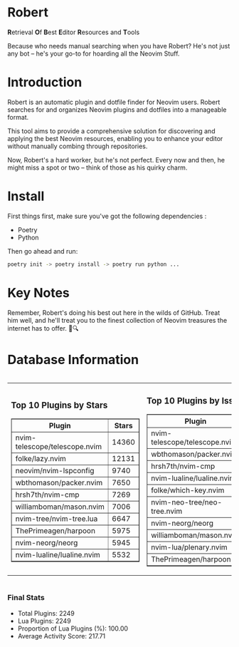 # Robert

**R**etrieval
**O**f
**B**est
**E**ditor
**R**esources and
**T**ools

Because who needs manual searching when you have Robert?
He's not just any bot – he's your go-to for hoarding all the Neovim Stuff.

# Introduction
Robert is an automatic plugin and dotfile finder for Neovim users. Robert searches for and organizes Neovim plugins and dotfiles into a manageable format.

This tool aims to provide a comprehensive solution for discovering and applying the best Neovim resources, enabling you to enhance your editor without manually combing through repositories.

Now, Robert's a hard worker, but he's not perfect. Every now and then, he might miss a spot or two – think of those as his quirky charm. 

# Install
 First things first, make sure you've got the following dependencies :
  - Poetry 
  - Python 

Then go ahead and run:

```bash
poetry init -> poetry install -> poetry run python ...
```
# Key Notes

Remember, Robert's doing his best out here in the wilds of GitHub. Treat him well, and he'll treat you to the finest collection of Neovim treasures the internet has to offer. 🎩🔍


# Database Information

<div style='display:flex;flex-direction:row;justify-content:space-between;'><table><tr><td><h3>Top 10 Plugins by Stars</h3><table border="1"><tr><th>Plugin</th><th>Stars</th></tr><tr><td>nvim-telescope/telescope.nvim</td><td>14360</td></tr><tr><td>folke/lazy.nvim</td><td>12131</td></tr><tr><td>neovim/nvim-lspconfig</td><td>9740</td></tr><tr><td>wbthomason/packer.nvim</td><td>7650</td></tr><tr><td>hrsh7th/nvim-cmp</td><td>7269</td></tr><tr><td>williamboman/mason.nvim</td><td>7006</td></tr><tr><td>nvim-tree/nvim-tree.lua</td><td>6647</td></tr><tr><td>ThePrimeagen/harpoon</td><td>5975</td></tr><tr><td>nvim-neorg/neorg</td><td>5945</td></tr><tr><td>nvim-lualine/lualine.nvim</td><td>5532</td></tr></table></td><td><h3>Top 10 Plugins by Issues</h3><table border="1"><tr><th>Plugin</th><th>Issues</th></tr><tr><td>nvim-telescope/telescope.nvim</td><td>326</td></tr><tr><td>wbthomason/packer.nvim</td><td>305</td></tr><tr><td>hrsh7th/nvim-cmp</td><td>246</td></tr><tr><td>nvim-lualine/lualine.nvim</td><td>203</td></tr><tr><td>folke/which-key.nvim</td><td>191</td></tr><tr><td>nvim-neo-tree/neo-tree.nvim</td><td>184</td></tr><tr><td>nvim-neorg/neorg</td><td>170</td></tr><tr><td>williamboman/mason.nvim</td><td>162</td></tr><tr><td>nvim-lua/plenary.nvim</td><td>124</td></tr><tr><td>ThePrimeagen/harpoon</td><td>101</td></tr></table></td><td><h3>Top 10 Plugins by Forks</h3><table border="1"><tr><th>Plugin</th><th>Forks</th></tr><tr><td>neovim/nvim-lspconfig</td><td>2016</td></tr><tr><td>nvim-telescope/telescope.nvim</td><td>790</td></tr><tr><td>nvim-tree/nvim-tree.lua</td><td>595</td></tr><tr><td>nvim-lualine/lualine.nvim</td><td>452</td></tr><tr><td>hrsh7th/nvim-cmp</td><td>363</td></tr><tr><td>folke/tokyonight.nvim</td><td>359</td></tr><tr><td>ThePrimeagen/harpoon</td><td>346</td></tr><tr><td>jackMort/ChatGPT.nvim</td><td>301</td></tr><tr><td>folke/lazy.nvim</td><td>285</td></tr><tr><td>nvimdev/lspsaga.nvim</td><td>283</td></tr></table></td></tr></table></div>

### Final Stats
- Total Plugins: 2249
- Lua Plugins: 2249
- Proportion of Lua Plugins (%): 100.00
- Average Activity Score: 217.71
